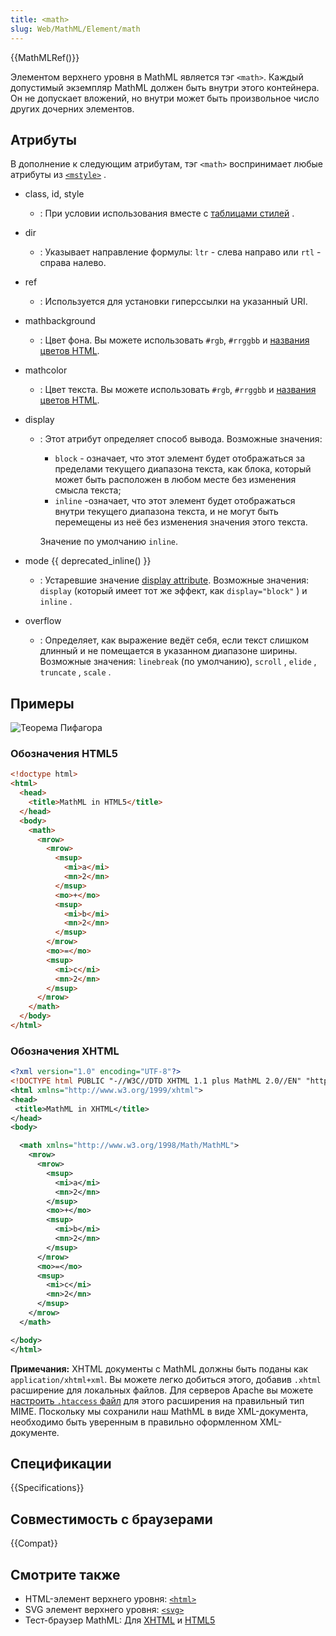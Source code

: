 ```yaml
---
title: <math>
slug: Web/MathML/Element/math
---
```


{{MathMLRef()}}

Элементом верхнего уровня в MathML является тэг `<math>`. Каждый допустимый экземпляр MathML должен быть внутри этого контейнера. Он не допускает вложений, но внутри может быть произвольное число других дочерних элементов.

## Атрибуты

В дополнение к следующим атрибутам, тэг `<math>` воспринимает любые атрибуты из [`<mstyle>`](/ru/docs/Web/MathML/Element/mstyle) .

- class, id, style
  - : При условии использования вместе с [таблицами стилей](/ru/docs/CSS) .
- dir
  - : Указывает направление формулы: `ltr` - слева направо или `rtl` - справа налево.
- ref
  - : Используется для установки гиперссылки на указанный URI.
- mathbackground
  - : Цвет фона. Вы можете использовать `#rgb`, `#rrggbb` и [названия цветов HTML](/ru/docs/CSS/color_value#Color_Keywords).
- mathcolor
  - : Цвет текста. Вы можете использовать `#rgb`, `#rrggbb` и [названия цветов HTML](/ru/docs/CSS/color_value#Color_Keywords).
- display

  - : Этот атрибут определяет способ вывода. Возможные значения:

    - `block` - означает, что этот элемент будет отображаться за пределами текущего диапазона текста, как блока, который может быть расположен в любом месте без изменения смысла текста;
    - `inline` -означает, что этот элемент будет отображаться внутри текущего диапазона текста, и не могут быть перемещены из неё без изменения значения этого текста.

    Значение по умолчанию `inline`.

- mode {{ deprecated_inline() }}
  - : Устаревшие значение [display attribute](/ru/docs/MathML/Element/math#attr-display).
    Возможные значения: `display` (который имеет тот же эффект, как `display="block"` ) и `inline` .
- overflow
  - : Определяет, как выражение ведёт себя, если текст слишком длинный и не помещается в указанном диапазоне ширины.
    Возможные значения: `linebreak` (по умолчанию), `scroll` , `elide` , `truncate` , `scale` .

## Примеры

![Теорема Пифагора](/files/3157/math.jpg)

### Обозначения HTML5

```html
<!doctype html>
<html>
  <head>
    <title>MathML in HTML5</title>
  </head>
  <body>
    <math>
      <mrow>
        <mrow>
          <msup>
            <mi>a</mi>
            <mn>2</mn>
          </msup>
          <mo>+</mo>
          <msup>
            <mi>b</mi>
            <mn>2</mn>
          </msup>
        </mrow>
        <mo>=</mo>
        <msup>
          <mi>c</mi>
          <mn>2</mn>
        </msup>
      </mrow>
    </math>
  </body>
</html>
```

### Обозначения XHTML

```xml
<?xml version="1.0" encoding="UTF-8"?>
<!DOCTYPE html PUBLIC "-//W3C//DTD XHTML 1.1 plus MathML 2.0//EN" "http://www.w3.org/Math/DTD/mathml2/xhtml-math11-f.dtd">
<html xmlns="http://www.w3.org/1999/xhtml">
<head>
 <title>MathML in XHTML</title>
</head>
<body>

  <math xmlns="http://www.w3.org/1998/Math/MathML">
    <mrow>
      <mrow>
        <msup>
          <mi>a</mi>
          <mn>2</mn>
        </msup>
        <mo>+</mo>
        <msup>
          <mi>b</mi>
          <mn>2</mn>
        </msup>
      </mrow>
      <mo>=</mo>
      <msup>
        <mi>c</mi>
        <mn>2</mn>
      </msup>
    </mrow>
  </math>

</body>
</html>
```

**Примечания:** XHTML документы с MathML должны быть поданы как `application/xhtml+xml`. Вы можете легко добиться этого, добавив `.xhtml` расширение для локальных файлов. Для серверов Apache вы можете [настроить `.htaccess` файл](http://httpd.apache.org/docs/2.2/mod/mod_mime.html#addtype) для этого расширения на правильный тип MIME. Поскольку мы сохранили наш MathML в виде XML-документа, необходимо быть уверенным в правильно оформленном XML-документе.

## Спецификации

{{Specifications}}

## Совместимость с браузерами

{{Compat}}

## Смотрите также

- HTML-элемент верхнего уровня: [`<html>`](/ru/docs/Web/HTML/Element/html)
- SVG элемент верхнего уровня: [`<svg>`](/ru/docs/Web/SVG/Element/svg)
- Тест-браузер MathML: Для [XHTML](https://www.eyeasme.com/Joe/MathML/MathML_browser_test) и [HTML5](https://eyeasme.com/Joe/MathML/HTML5_MathML_browser_test)
